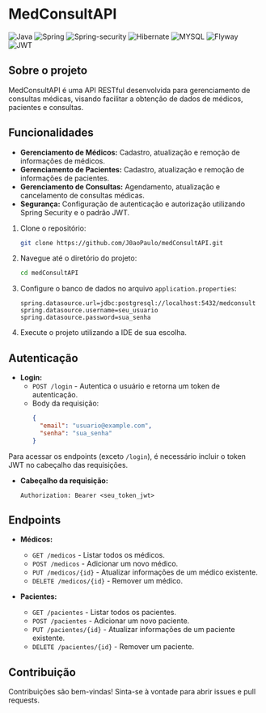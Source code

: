 # MedConsultAPI
![Java](https://img.shields.io/badge/java-%23ED8B00.svg?style=for-the-badge&logo=openjdk&logoColor=white)
![Spring](https://img.shields.io/badge/Spring_Boot-F2F4F9?style=for-the-badge&logo=spring-boot)
![Spring-security](https://img.shields.io/badge/Spring_Security-6DB50F?style=for-the-badge&logo=Spring-Security&logoColor=white)
![Hibernate](https://img.shields.io/badge/Hibernate-59666C?style=for-the-badge&logo=Hibernate&logoColor=white)
![MYSQL](https://img.shields.io/badge/MySQL-005C84?style=for-the-badge&logo=mysql&logoColor=white)
![Flyway](https://img.shields.io/badge/Flyway-CC0200.svg?style=for-the-badge&logo=Flyway&logoColor=white)
![JWT](https://img.shields.io/badge/JSON%20Web%20Tokens-000000.svg?style=for-the-badge&logo=JSON-Web-Tokens&logoColor=white)

## Sobre o projeto
MedConsultAPI é uma API RESTful desenvolvida para gerenciamento de consultas médicas, visando facilitar a obtenção de
dados de médicos, pacientes e consultas.

## Funcionalidades

- **Gerenciamento de Médicos:** Cadastro, atualização e remoção de informações de médicos.
- **Gerenciamento de Pacientes:** Cadastro, atualização e remoção de informações de pacientes.
- **Gerenciamento de Consultas:** Agendamento, atualização e cancelamento de consultas médicas.
- **Segurança:** Configuração de autenticação e autorização utilizando Spring Security e o padrão JWT.

1. Clone o repositório:

   ```bash
   git clone https://github.com/J0aoPaulo/medConsultAPI.git
   ```
2. Navegue até o diretório do projeto:

   ```bash
   cd medConsultAPI
   ```
3. Configure o banco de dados no arquivo `application.properties`:

   ```properties
   spring.datasource.url=jdbc:postgresql://localhost:5432/medconsult
   spring.datasource.username=seu_usuario
   spring.datasource.password=sua_senha
   ```
4. Execute o projeto utilizando a IDE de sua escolha.

## Autenticação

- **Login:**
  - `POST /login` - Autentica o usuário e retorna um token de autenticação.
  - Body da requisição:
      ```json
      {
        "email": "usuario@example.com",
        "senha": "sua_senha"
      }
      ```
Para acessar os endpoints (exceto `/login`), é necessário incluir o token JWT no cabeçalho das requisições.

- **Cabeçalho da requisição:**
  ```
  Authorization: Bearer <seu_token_jwt>
  ```
  
## Endpoints
- **Médicos:**
  - `GET /medicos` - Listar todos os médicos.
  - `POST /medicos` - Adicionar um novo médico.
  - `PUT /medicos/{id}` - Atualizar informações de um médico existente.
  - `DELETE /medicos/{id}` - Remover um médico.

- **Pacientes:**
  - `GET /pacientes` - Listar todos os pacientes.
  - `POST /pacientes` - Adicionar um novo paciente.
  - `PUT /pacientes/{id}` - Atualizar informações de um paciente existente.
  - `DELETE /pacientes/{id}` - Remover um paciente.

<!-- - **Consultas:**
  - `GET /consultas` - Listar todas as consultas.
  - `POST /consultas` - Agendar uma nova consulta.
  - `PUT /consultas/{id}` - Atualizar informações de uma consulta existente.
    - `DELETE /consultas/{id}` - Cancelar uma consulta. -->       

## Contribuição
Contribuições são bem-vindas! Sinta-se à vontade para abrir issues e pull requests.
